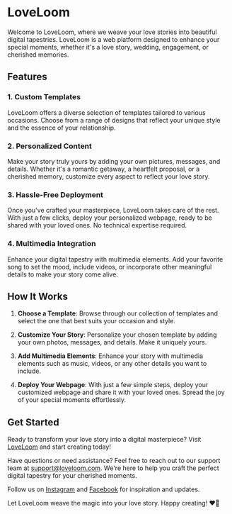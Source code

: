 # LoveLoom

Welcome to LoveLoom, where we weave your love stories into beautiful digital tapestries. LoveLoom is a web platform designed to enhance your special moments, whether it's a love story, wedding, engagement, or cherished memories.

## Features

### 1. Custom Templates
LoveLoom offers a diverse selection of templates tailored to various occasions. Choose from a range of designs that reflect your unique style and the essence of your relationship.

### 2. Personalized Content
Make your story truly yours by adding your own pictures, messages, and details. Whether it's a romantic getaway, a heartfelt proposal, or a cherished memory, customize every aspect to reflect your love story.

### 3. Hassle-Free Deployment
Once you've crafted your masterpiece, LoveLoom takes care of the rest. With just a few clicks, deploy your personalized webpage, ready to be shared with your loved ones. No technical expertise required.

### 4. Multimedia Integration
Enhance your digital tapestry with multimedia elements. Add your favorite song to set the mood, include videos, or incorporate other meaningful details to make your story come alive.

## How It Works

1. **Choose a Template**: Browse through our collection of templates and select the one that best suits your occasion and style.

2. **Customize Your Story**: Personalize your chosen template by adding your own photos, messages, and details. Make it uniquely yours.

3. **Add Multimedia Elements**: Enhance your story with multimedia elements such as music, videos, or any other details you want to include.

4. **Deploy Your Webpage**: With just a few simple steps, deploy your customized webpage and share it with your loved ones. Spread the joy of your special moments effortlessly.

## Get Started

Ready to transform your love story into a digital masterpiece? Visit [LoveLoom](https://loveloom.netlify.app) and start creating today!

Have questions or need assistance? Feel free to reach out to our support team at [support@loveloom.com](mailto:support@loveloom.com). We're here to help you craft the perfect digital tapestry for your cherished moments.

Follow us on [Instagram](https://www.instagram.com/loveloom) and [Facebook](https://www.facebook.com/loveloom) for inspiration and updates.

Let LoveLoom weave the magic into your love story. Happy creating! ❤️🎉
